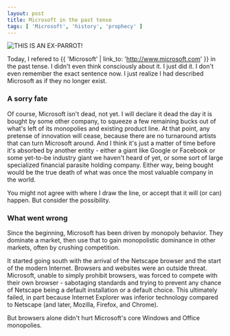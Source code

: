 ```yaml
---
layout: post
title: Microsoft in the past tense
tags: [ 'Microsoft', 'history', 'prophecy' ]
---
```

<img src="http://cstrips.bitstrips.com/909d32eb0b9eca3842e92fa261671d91.png" alt="THIS IS AN EX-PARROT!"/>

Today, I refered to {{ 'Microsoft' | link_to: 'http://www.microsoft.com' }} in the past tense. I didn't even think consciously about it. I just did it. I don't even remember the exact sentence now. I just realize I had described Microsoft as if they no longer exist. 

### A sorry fate
Of course, Microsoft isn't dead, not yet. I will declare it dead the day it is bought by some other company, to squeeze a few remaining bucks out of what's left of its monopolies and existing product line. At that point, any pretense of innovation will cease, because there are no turnaround artists that can turn Microsoft around. And I think it's just a matter of time before it's absorbed by another entity - either a giant like Google or Facebook or some yet-to-be industry giant we haven't heard of yet, or some sort of large specialized financial parasite holding company. Either way, being bought would be the true death of what was once the most valuable company in the world. 

You might not agree with where I draw the line, or accept that it will (or can) happen. But consider the possibility. 

### What went wrong
Since the beginning, Microsoft has been driven by monopoly behavior. They dominate a market, then use that to gain monopolistic dominance in other markets, often by crushing competition. 

It started going south with the arrival of the Netscape browser and the start of the modern Internet. Browsers and websites were an outside threat. Microsoft, unable to simply prohibit browsers, was forced to compete with their own browser - sabotaging standards and trying to prevent any chance of Netscape being a default installation or a default choice. This ultimately failed, in part because Internet Explorer was inferior technology compared to Netscape (and later, Mozilla, Firefox, and Chrome). 

But browsers alone didn't hurt Microsoft's core Windows and Office monopolies. 